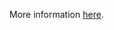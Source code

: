 More information [here](https://docs.bridgecrew.io/docs/the-build-output-cannot-be-affected-by-user-parameters-other-than-the-build-entry-point-and-the-top-level-source-location-github-actions-workflow_dispatch-inputs-must-be-empty).
